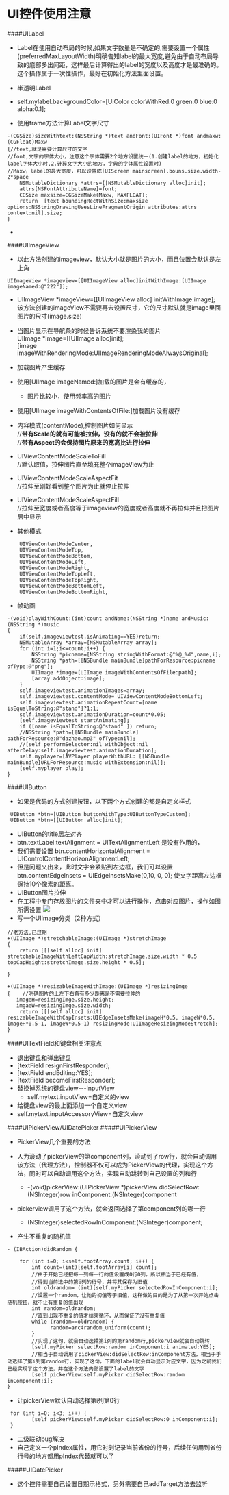 # UI控件使用注意
####UILabel
- Label在使用自动布局的时候,如果文字数量是不确定的,需要设置一个属性(preferredMaxLayoutWidth)明确告知label的最大宽度,避免由于自动布局导致的底部多出间距，这样最后计算得出的label的宽度以及高度才是最准确的。这个操作属于一次性操作，最好在初始化方法里面设置。

- 半透明Label
 - self.mylabel.backgroundColor=[UIColor colorWithRed:0 green:0 blue:0 alpha:0.1];

- 使用frame方法计算Label文字尺寸
```objc
-(CGSize)sizeWithtext:(NSString *)text andFont:(UIFont *)font andmaxw:(CGFloat)Maxw
{//text,就是需要计算尺寸的文字
//font,文字的字体大小，注意这个字体需要2个地方设置统一(1.创建label的地方，初始化label字体大小时,2.计算文字大小的地方，字典的字体属性设置时)
//Maxw，label的最大宽度，可以设置成[UIScreen mainscreen].bouns.size.width-2*space
    NSMutableDictionary *attrs=[[NSMutableDictionary alloc]init];
    attrs[NSFontAttributeName]=font;
    CGSize maxsize=CGSizeMake(Maxw, MAXFLOAT);
    return  [text boundingRectWithSize:maxsize options:NSStringDrawingUsesLineFragmentOrigin attributes:attrs context:nil].size;
}
```
 -
####UIImageView
- 以此方法创建的imageview，默认大小就是图片的大小，而且位置会默认是左上角
```objc
UIImageView *imageview=[[UIImageView alloc]initWithImage:[UIImage imageNamed:@"222"]];
```
- UIImageView *imageView=[[UIImageView alloc] initWithImage:image];<br>
  该方法创建的imageView不需要再去设置尺寸，它的尺寸默认就是image里面图片的尺寸(image.size)

- 当图片显示在导航条的时候告诉系统不要渲染我的图片<br>
   UIImage *image=[[UIImage alloc]init];<br>
   [image imageWithRenderingMode:UIImageRenderingModeAlwaysOriginal];
- 加载图片产生缓存
 - 使用[UIImage imageNamed:]加载的图片是会有缓存的，<br>
   - 图片比较小，使用频率高的图片
 - 使用[UIImage imageWithContentsOfFile:]加载图片没有缓存

- 内容模式(contentMode),控制图片如何显示<br>
  //**带有Scale的就有可能被拉伸，没有的就不会被拉伸**<br>
  //**带有Aspect的会保持图片原来的宽高比进行拉伸**
 - UIViewContentModeScaleToFill<br>
  //默认取值，拉伸图片直至填充整个imageView为止

 - UIViewContentModeScaleAspectFit<br>
  //拉伸至刚好看到整个图片为止就停止拉伸
 - UIViewContentModeScaleAspectFill<br>
  //拉伸至宽度或者高度等于imageview的宽度或者高度就不再拉伸并且把图片居中显示

 -  其他模式
```objc
    UIViewContentModeCenter,
    UIViewContentModeTop,
    UIViewContentModeBottom,
    UIViewContentModeLeft,
    UIViewContentModeRight,
    UIViewContentModeTopLeft,
    UIViewContentModeTopRight,
    UIViewContentModeBottomLeft,
    UIViewContentModeBottomRight,
```
- 帧动画
```objc
-(void)playWithCount:(int)count andName:(NSString *)name andMusic:(NSString *)music
{
    if(self.imageviewtest.isAnimating==YES)return;
    NSMutableArray *array=[NSMutableArray array];
    for (int i=1;i<=count;i++) {
        NSString *picname=[NSString stringWithFormat:@"%@_%d",name,i];
        NSString *path=[[NSBundle mainBundle]pathForResource:picname ofType:@"png"];
        UIImage *image=[UIImage imageWithContentsOfFile:path];
        [array addObject:image];
    }
    self.imageviewtest.animationImages=array;
    self.imageviewtest.contentMode= UIViewContentModeBottomLeft;
    self.imageviewtest.animationRepeatCount=[name isEqualToString:@"stand"]?1:1;
    self.imageviewtest.animationDuration=count*0.05;
    [self.imageviewtest startAnimating];
    if ([name isEqualToString:@"stand" ]) return;
    //NSString *path=[[NSBundle mainBundle] pathForResource:@"dazhao.mp3" ofType:nil];
    //[self performSelector:nil withObject:nil afterDelay:self.imageviewtest.animationDuration];
    self.myplayer=[AVPlayer playerWithURL: [[NSBundle mainBundle]URLForResource:music withExtension:nil]];
    [self.myplayer play];
}
```


####UIButton
- 如果是代码的方式创建按钮，以下两个方式创建的都是自定义样式
```objc
 UIButton *btn=[UIButton buttonWithType:UIButtonTypeCustom];
 UIButton *btn=[[UIButton alloc]init];
```


- UIButton的title居左对齐<br>
 - btn.textLabel.textAlignment = UITextAlignmentLeft
是没有作用的，
 - 我们需要设置
btn.contentHorizontalAlignment = UIControlContentHorizonAlignmentLeft;<br>
 - 但是问题又出来，此时文字会紧贴到左边框，我们可以设置
btn.contentEdgeInsets = UIEdgeInsetsMake(0,10, 0, 0);
使文字距离左边框保持10个像素的距离。
- UIButton图片拉伸
 - 在工程中专门存放图片的文件夹中才可以进行操作，点击对应图片，操作如图所需设置
    ![](images/图片拉伸.png)
 - 写一个UIImage分类（2种方式）<br>

```objc
//老方法,已过期
+(UIImage *)stretchableImage:(UIImage *)stretchImage
{
    return [[[self alloc] init] stretchableImageWithLeftCapWidth:stretchImage.size.width * 0.5 topCapHeight:stretchImage.size.height * 0.5];

}

+(UIImage *)resizableImageWithImage:(UIImage *)resizingImge
{    //明确图片的上左下右各有多少距离是不需要拉伸的
   imageH=resizingImge.size.height;
   imgaeW=resizingImge.size.width;
    return [[[self alloc] init] resizableImageWithCapInsets:UIEdgeInsetsMake(imageH*0.5, imageW*0.5, imageH*0.5-1, imageW*0.5-1) resizingMode:UIImageResizingModeStretch];
}
```

####UITextField和键盘相关注意点
- 退出键盘和弹出键盘
 - [textField resignFirstResponder];
 - [textField endEditing:YES];
 - [textField becomeFirstResponder];
- 替换掉系统的键盘view---inputView
  - self.mytext.inputView=自定义的view
- 给键盘view的最上面添加一个自定义view
 -  self.mytext.inputAccessoryView=自定义view

####UIPickerView/UIDatePicker
#####UIPickerView
- PickerView几个重要的方法
 - 人为滚动了pickerView的第component列，滚动到了row行，就会自动调用该方法（代理方法），控制器不仅可以成为PickerView的代理，实现这个方法，同时可以自动调用这个方法，实现自动跳转到自己设置的列和行
   -  -(void)pickerView:(UIPickerView *)pickerView didSelectRow:(NSInteger)row inComponent:(NSInteger)component
 - pickerview调用了这个方法，就会返回选择了第component列的哪一行
   - (NSInteger)selectedRowInComponent:(NSInteger)component;

- 产生不重复的随机值

```objc
- (IBAction)didRandom {

    for (int i=0; i<self.footArray.count; i++) {
        int count=(int)[self.footArray[i] count];
        //由于开始已经把每一列每一行的值设置成0行0列，所以相当于已经有值，
        //得到当前选中的第i列的行号，并将其保存为旧值
        int oldrandom= (int)[self.myPicker selectedRowInComponent:i];
        //设置一个random，让他的初值等于旧值，这样做的目的是为了从第一次开始点击随机按钮，就不让有重复的值出现
        int random=oldrandom;
        //直到出现不重复的值才结束循环，从而保证了没有重复值
        while (random==oldrandom) {
              random=arc4random_uniform(count);
        }
        //实现了这句，就会自动选择第i列的第random行,pickerview就会自动跳转
        [self.myPicker selectRow:random inComponent:i animated:YES];
        //相当于自动调用了pickerView:didSelectRow:inComponent方法，相当于手动选择了第i列第random行，实现了这句，下面的label就会自动显示对应文字，因为之前我们已经实现了这个方法，并在这个方法内部设置了label的文字
        [self pickerView:self.myPicker didSelectRow:random inComponent:i];
}
```
- 让pickerView默认自动选择第i列第0行
```objc
 for (int i=0; i<3; i++) {
        [self pickerView:self.myPicker didSelectRow:0 inComponent:i];
 }
```
- 二级联动bug解决
 - 自己定义一个pIndex属性，用它时刻记录当前省份的行号，后续任何用到省份行号的地方都用pIndex代替就可以了

#####UIDatePicker
- 这个控件需要自己设置日期示格式，另外需要自己addTarget方法去监听
